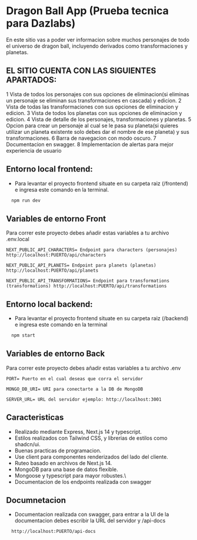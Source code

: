 
# Dragon Ball App (Prueba tecnica para Dazlabs)

En este sitio vas a poder ver informacion sobre muchos personajes de todo el universo de dragon ball, incluyendo derivados como transformaciones y planetas.

## EL SITIO CUENTA CON LAS SIGUIENTES APARTADOS:

1 Vista de todos los personajes con sus opciones de eliminacion(si eliminas un personaje se eliminan sus transformaciones en cascada) y edicion.
2 Vista de todas las transformaciones con sus opciones de eliminacion y edicion.
3 Vista de todos los planetas con sus opciones de eliminacion y edicion.
4 Vista de detalle de los personajes, transformaciones y planetas.
5 Opcion para crear un personaje al cual se le pasa su planeta(si quieres utilizar un planeta existente solo debes dar el nombre de ese planeta) y sus transformaciones.
6 Barra de navegacion con modo oscuro.
7 Documentacion en swagger.
8 Implementacion de alertas para mejor experiencia de usuario

## Entorno local frontend:

- Para levantar el proyecto frontend situate en su carpeta raiz (/frontend) e ingresa este comando en la terminal.
```bash
  npm run dev
```


## Variables de entorno Front

Para correr este proyecto debes añadir estas variables a tu archivo .env.local

`NEXT_PUBLIC_API_CHARACTERS= Endpoint para characters (personajes) http://localhost:PUERTO/api/characters`

`NEXT_PUBLIC_API_PLANETS= Endpoint para planets (planetas) http://localhost:PUERTO/api/planets`

`NEXT_PUBLIC_API_TRANSFORMATIONS= Endpoint para transformations (transformations) http://localhost:PUERTO/api/transformations`


## Entorno local backend:

- Para levantar el proyecto frontend situate en su carpeta raiz (/backend) e ingresa este comando en la terminal
```bash
  npm start
```
## Variables de entorno Back

Para correr este proyecto debes añadir estas variables a tu archivo .env

`PORT= Puerto en el cual deseas que corra el servidor` 

`MONGO_DB_URI= URI para conectarte a la DB de MongoDB`

`SERVER_URL= URL del servidor ejemplo: http://localhost:3001`

## Caracteristicas
- Realizado mediante Express, Next.js 14 y typescript.
- Estilos realizados con Tailwind CSS, y librerias de estilos como shadcn/ui.
- Buenas practicas de programacion.
- Use client para componentes renderizados del lado del cliente.
- Ruteo basado en archivos de Next.js 14.
- MongoDB para una base de datos flexible.
- Mongoose y typescript para mayor robustes.\
- Documentacion de los endpoints realizada con swagger

  
## Documnetacion
- Documentacion realizada con swagger, para entrar a la UI de la documentacion debes escribir la URL del servidor y /api-docs

```bash
  http://localhost:PUERTO/api-docs
```
  





